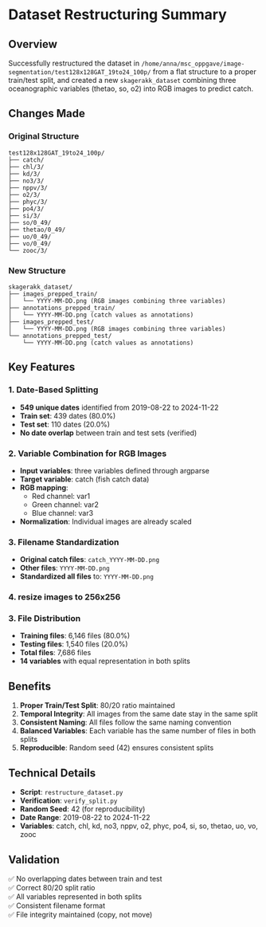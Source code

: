 # Dataset Restructuring Summary

## Overview
Successfully restructured the dataset in `/home/anna/msc_oppgave/image-segmentation/test128x128GAT_19to24_100p/` from a flat structure to a proper train/test split, and created a new `skagerakk_dataset` combining three oceanographic variables (thetao, so, o2) into RGB images to predict catch.

## Changes Made

### Original Structure
```
test128x128GAT_19to24_100p/
├── catch/
├── chl/3/
├── kd/3/
├── no3/3/
├── nppv/3/
├── o2/3/
├── phyc/3/
├── po4/3/
├── si/3/
├── so/0_49/
├── thetao/0_49/
├── uo/0_49/
├── vo/0_49/
└── zooc/3/
```

### New Structure
```
skagerakk_dataset/
├── images_prepped_train/
│   └── YYYY-MM-DD.png (RGB images combining three variables)
├── annotations_prepped_train/
│   └── YYYY-MM-DD.png (catch values as annotations)
├── images_prepped_test/
│   └── YYYY-MM-DD.png (RGB images combining three variables)
└── annotations_prepped_test/
    └── YYYY-MM-DD.png (catch values as annotations)
```

## Key Features

### 1. Date-Based Splitting
- **549 unique dates** identified from 2019-08-22 to 2024-11-22
- **Train set**: 439 dates (80.0%)
- **Test set**: 110 dates (20.0%)
- **No date overlap** between train and test sets (verified)

### 2. Variable Combination for RGB Images
- **Input variables**: three variables defined through argparse
- **Target variable**: catch (fish catch data)
- **RGB mapping**: 
  - Red channel: var1
  - Green channel: var2
  - Blue channel: var3
- **Normalization**: Individual images are already scaled

### 3. Filename Standardization
- **Original catch files**: `catch_YYYY-MM-DD.png`
- **Other files**: `YYYY-MM-DD.png`
- **Standardized all files** to: `YYYY-MM-DD.png`

### 4. resize images to 256x256


### 3. File Distribution
- **Training files**: 6,146 files (80.0%)
- **Testing files**: 1,540 files (20.0%)
- **Total files**: 7,686 files
- **14 variables** with equal representation in both splits

## Benefits

1. **Proper Train/Test Split**: 80/20 ratio maintained
2. **Temporal Integrity**: All images from the same date stay in the same split
3. **Consistent Naming**: All files follow the same naming convention
4. **Balanced Variables**: Each variable has the same number of files in both splits
5. **Reproducible**: Random seed (42) ensures consistent splits

## Technical Details

- **Script**: `restructure_dataset.py`
- **Verification**: `verify_split.py`
- **Random Seed**: 42 (for reproducibility)
- **Date Range**: 2019-08-22 to 2024-11-22
- **Variables**: catch, chl, kd, no3, nppv, o2, phyc, po4, si, so, thetao, uo, vo, zooc

## Validation
✅ No overlapping dates between train and test  
✅ Correct 80/20 split ratio  
✅ All variables represented in both splits  
✅ Consistent filename format  
✅ File integrity maintained (copy, not move)  
